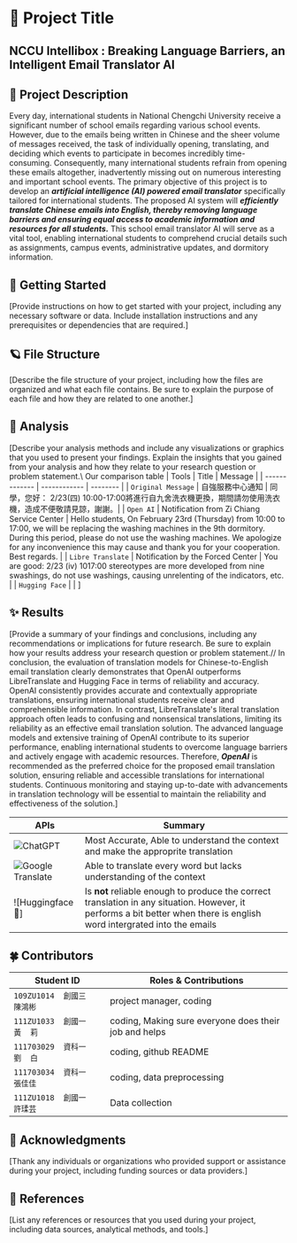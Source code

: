 # 🌱 Project Title

## NCCU Intellibox : Breaking Language Barriers, an Intelligent Email Translator AI

## 🌷 Project Description

Every day, international students in National Chengchi University receive a significant number of school emails regarding various school events. However, due to the emails being written in Chinese and the sheer volume of messages received, the task of individually opening, translating, and deciding which events to participate in becomes incredibly time-consuming. Consequently, many international students refrain from opening these emails altogether, inadvertently missing out on numerous interesting and important school events.
The primary objective of this project is to develop an ***artificial intelligence (AI) powered email translator*** specifically tailored for international students. The proposed AI system will ***efficiently translate Chinese emails into English, thereby removing language barriers and ensuring equal access to academic information and resources for all students.*** This school email translator AI will serve as a vital tool, enabling international students to comprehend crucial details such as assignments, campus events, administrative updates, and dormitory information.

## 🫧 Getting Started

[Provide instructions on how to get started with your project, including any necessary software or data. Include installation instructions and any prerequisites or dependencies that are required.]

## 🪐 File Structure

[Describe the file structure of your project, including how the files are organized and what each file contains. Be sure to explain the purpose of each file and how they are related to one another.]

## 🌼 Analysis

[Describe your analysis methods and include any visualizations or graphics that you used to present your findings. Explain the insights that you gained from your analysis and how they relate to your research question or problem statement.\\
Our comparison table
| Tools              | Title        | Message  |
| -------------      | ------------ | -------- |
| `Original Message` | 自強服務中心通知 | 同學，您好： 2/23(四) 10:00-17:00將進行自九舍洗衣機更換，期間請勿使用洗衣機，造成不便敬請見諒，謝謝。|
| `Open AI`          | Notification from Zi Chiang  Service Center | Hello students, On February 23rd (Thursday) from 10:00 to 17:00, we will be replacing the washing machines in the 9th dormitory. During this period, please do not use the washing machines. We apologize for any inconvenience this may cause and thank you for your cooperation. Best regards. |
| `Libre Translate`  | Notification by the Forced Center | You are good: 2/23 (iv) 1017:00 stereotypes are more developed from nine swashings, do not use washings, causing unrelenting of the indicators, etc. |
| `Hugging Face`     |               | ]

## ✨ Results

[Provide a summary of your findings and conclusions, including any recommendations or implications for future research. Be sure to explain how your results address your research question or problem statement.//
In conclusion, the evaluation of translation models for Chinese-to-English email translation clearly demonstrates that OpenAI outperforms LibreTranslate and Hugging Face in terms of reliability and accuracy. OpenAI consistently provides accurate and contextually appropriate translations, ensuring international students receive clear and comprehensible information. In contrast, LibreTranslate's literal translation approach often leads to confusing and nonsensical translations, limiting its reliability as an effective email translation solution. The advanced language models and extensive training of OpenAI contribute to its superior performance, enabling international students to overcome language barriers and actively engage with academic resources. Therefore, ***OpenAI*** is recommended as the preferred choice for the proposed email translation solution, ensuring reliable and accessible translations for international students. Continuous monitoring and staying up-to-date with advancements in translation technology will be essential to maintain the reliability and effectiveness of the solution.]

| APIs | Summary |
| --------- | -------------- |
| ![ChatGPT](https://img.shields.io/badge/chatGPT-74aa9c?style=for-the-badge&logo=openai&logoColor=white) | Most Accurate, Able to understand the context and make the approprite translation |
| ![Google Translate](https://img.shields.io/badge/google%20assistant-4285F4?style=for-the-badge&logo=google%20translate&logoColor=white) | Able to translate every word but lacks understanding of the context |
| ![Huggingface🤗] | Is **not** reliable enough to produce the correct translation in any situation. However, it performs a bit better when there is english word intergrated into the emails |

## 🍀 Contributors

|Student ID |  Roles & Contributions |
| --------- | ---------------------- |
|`109ZU1014  創國三   陳鴻彬`| project manager, coding |
|`111ZU1033  創國一   黃  莉`| coding, Making sure everyone does their job and helps |
|`111703029  資科一   劉  白`| coding, github README |
|`111703034  資科一   張佳佳`| coding, data preprocessing |
|`111ZU1018  創國一   許瑈芸`| Data collection | ]

## 🍄 Acknowledgments

[Thank any individuals or organizations who provided support or assistance during your project, including funding sources or data providers.]

## 🌙 References

[List any references or resources that you used during your project, including data sources, analytical methods, and tools.]
